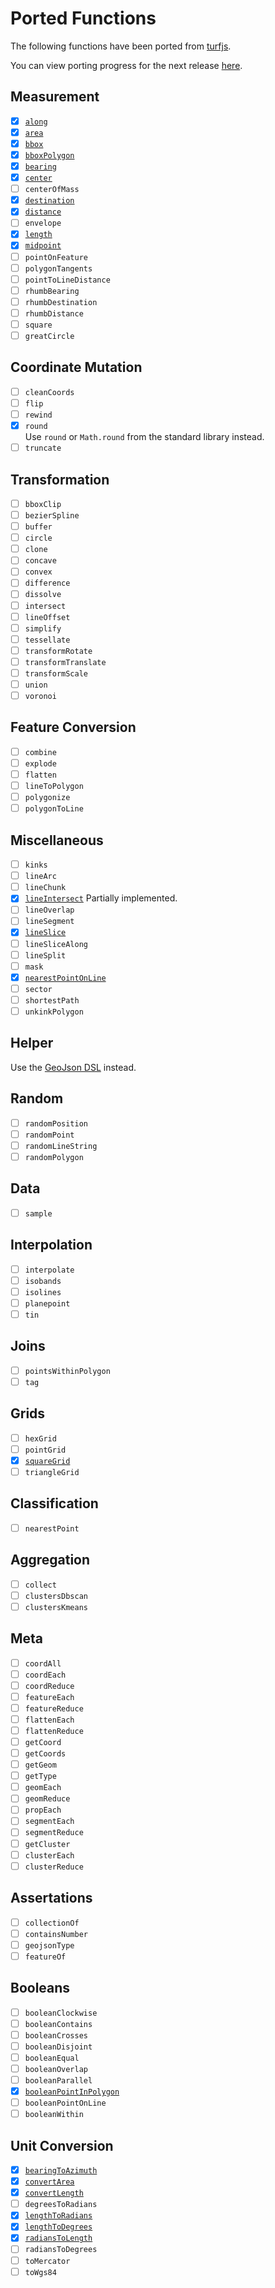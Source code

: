 # Ported Functions

The following functions have been ported from [turfjs](https://turfjs.org/docs/api/along).

You can view porting progress for the next release [here](https://github.com/dellisd/spatial-k/milestone/1).

## Measurement

- [x] [`along`](../api/turf/io.github.elcolto.geokjson.turf/along.html)
- [x] [`area`](../api/turf/io.github.elcolto.geokjson.turf/area.html)
- [x] [`bbox`](../api/turf/io.github.elcolto.geokjson.turf/bbox.html)
- [x] [`bboxPolygon`](../api/turf/io.github.elcolto.geokjson.turf/bbox-polygon.html)
- [x] [`bearing`](../api/turf/io.github.elcolto.geokjson.turf/bearing.html)
- [x] [`center`](../api/turf/io.github.elcolto.geokjson.turf/center.html)
- [ ] `centerOfMass`
- [x] [`destination`](../api/turf/io.github.elcolto.geokjson.turf/destination.html)
- [x] [`distance`](../api/turf/io.github.elcolto.geokjson.turf/distance.html)
- [ ] `envelope`
- [x] [`length`](../api/turf/io.github.elcolto.geokjson.turf/length.html)
- [x] [`midpoint`](../api/turf/io.github.elcolto.geokjson.turf/midpoint.html)
- [ ] `pointOnFeature`
- [ ] `polygonTangents`
- [ ] `pointToLineDistance`
- [ ] `rhumbBearing`
- [ ] `rhumbDestination`
- [ ] `rhumbDistance`
- [ ] `square`
- [ ] `greatCircle`

## Coordinate Mutation

- [ ] `cleanCoords`
- [ ] `flip`
- [ ] `rewind`
- [x] `round`  
Use `round` or `Math.round` from the standard library instead.
- [ ] `truncate`

## Transformation

- [ ] `bboxClip`
- [ ] `bezierSpline`
- [ ] `buffer`
- [ ] `circle`
- [ ] `clone`
- [ ] `concave`
- [ ] `convex`
- [ ] `difference`
- [ ] `dissolve`
- [ ] `intersect`
- [ ] `lineOffset`
- [ ] `simplify`
- [ ] `tessellate`
- [ ] `transformRotate`
- [ ] `transformTranslate`
- [ ] `transformScale`
- [ ] `union`
- [ ] `voronoi`

## Feature Conversion

- [ ] `combine`
- [ ] `explode`
- [ ] `flatten`
- [ ] `lineToPolygon`
- [ ] `polygonize`
- [ ] `polygonToLine`

## Miscellaneous

- [ ] `kinks`
- [ ] `lineArc`
- [ ] `lineChunk`
- [x] [`lineIntersect`](../api/turf/io.github.elcolto.geokjson.turf/line-intersect.html)
  Partially implemented.
- [ ] `lineOverlap`
- [ ] `lineSegment`
- [x] [`lineSlice`](../api/turf/io.github.elcolto.geokjson.turf/line-slice.html)
- [ ] `lineSliceAlong`
- [ ] `lineSplit`
- [ ] `mask`
- [x] [`nearestPointOnLine`](../api/turf/io.github.elcolto.geokjson.turf/nearest-point-on-line.html)
- [ ] `sector`
- [ ] `shortestPath`
- [ ] `unkinkPolygon`

## Helper

Use the [GeoJson DSL](../geojson/#geojson-dsl) instead.

## Random

- [ ] `randomPosition`
- [ ] `randomPoint`
- [ ] `randomLineString`
- [ ] `randomPolygon`

## Data

- [ ] `sample`

## Interpolation

- [ ] `interpolate`
- [ ] `isobands`
- [ ] `isolines`
- [ ] `planepoint`
- [ ] `tin`

## Joins

- [ ] `pointsWithinPolygon`
- [ ] `tag`

## Grids

- [ ] `hexGrid`
- [ ] `pointGrid`
- [x] [`squareGrid`](../api/turf/io.github.elcolto.geokjson.turf/squareGrid.html)
- [ ] `triangleGrid`

## Classification

- [ ] `nearestPoint`

## Aggregation

- [ ] `collect`
- [ ] `clustersDbscan`
- [ ] `clustersKmeans`

## Meta

- [ ] `coordAll`
- [ ] `coordEach`
- [ ] `coordReduce`
- [ ] `featureEach`
- [ ] `featureReduce`
- [ ] `flattenEach`
- [ ] `flattenReduce`
- [ ] `getCoord`
- [ ] `getCoords`
- [ ] `getGeom`
- [ ] `getType`
- [ ] `geomEach`
- [ ] `geomReduce`
- [ ] `propEach`
- [ ] `segmentEach`
- [ ] `segmentReduce`
- [ ] `getCluster`
- [ ] `clusterEach`
- [ ] `clusterReduce`

## Assertations

- [ ] `collectionOf`
- [ ] `containsNumber`
- [ ] `geojsonType`
- [ ] `featureOf`

## Booleans

- [ ] `booleanClockwise`
- [ ] `booleanContains`
- [ ] `booleanCrosses`
- [ ] `booleanDisjoint`
- [ ] `booleanEqual`
- [ ] `booleanOverlap`
- [ ] `booleanParallel`
- [x] [`booleanPointInPolygon`](../api/turf/io.github.elcolto.geokjson.turf/boolean-point-in-polygon.html)
- [ ] `booleanPointOnLine`
- [ ] `booleanWithin`

## Unit Conversion

- [x] [`bearingToAzimuth`](../api/turf/io.github.elcolto.geokjson.turf/bearing-to-azimuth.html)
- [x] [`convertArea`](../api/turf/io.github.elcolto.geokjson.turf/convert-area.html)
- [x] [`convertLength`](../api/turf/io.github.elcolto.geokjson.turf/convert-length.html)
- [ ] `degreesToRadians`
- [x] [`lengthToRadians`](../api/turf/io.github.elcolto.geokjson.turf/length-to-radians.html)
- [x] [`lengthToDegrees`](../api/turf/io.github.elcolto.geokjson.turf/length-to-degrees.html)
- [x] [`radiansToLength`](../api/turf/io.github.elcolto.geokjson.turf/radians-to-length.html)
- [ ] `radiansToDegrees`
- [ ] `toMercator`
- [ ] `toWgs84`
